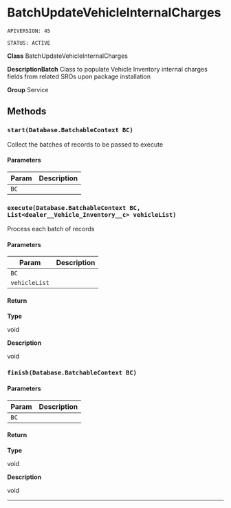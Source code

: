 # BatchUpdateVehicleInternalCharges

`APIVERSION: 45`

`STATUS: ACTIVE`

**Class** BatchUpdateVehicleInternalCharges


**DescriptionBatch** Class to populate Vehicle Inventory internal charges fields from related SROs upon package installation


**Group** Service

## Methods
### `start(Database.BatchableContext BC)`

Collect the batches of records to be passed to execute

#### Parameters

|Param|Description|
|---|---|
|`BC`||

### `execute(Database.BatchableContext BC, List<dealer__Vehicle_Inventory__c> vehicleList)`

Process each batch of records

#### Parameters

|Param|Description|
|---|---|
|`BC`||
|`vehicleList`||

#### Return

**Type**

void

**Description**

void

### `finish(Database.BatchableContext BC)`
#### Parameters

|Param|Description|
|---|---|
|`BC`||

#### Return

**Type**

void

**Description**

void

---
